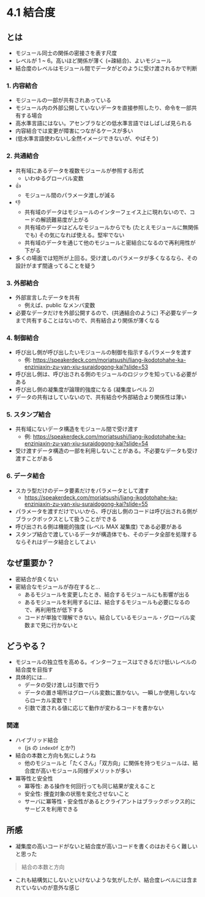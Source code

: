 # 4.1 結合度

## とは

- モジュール同士の関係の密接さを表す尺度
- レベルが 1 ~ 6。高いほど関係が薄く (=疎結合)、よいモジュール
- 結合度のレベルはモジュール間でデータがどのように受け渡されるかで判断

### 1. 内容結合

- モジュールの一部が共有されあっている
- モジュール内の外部公開していないデータを直接参照したり、命令を一部共有する場合
- 高水準言語にはない。アセンブラなどの低水準言語ではしばしば見られる
- 内容結合では変更が障害につながるケースが多い
- (低水準言語使わないし全然イメージできないが、やばそう)

### 2. 共通結合

- 共有域にあるデータを複数モジュールが参照する形式
  - いわゆるグローバル変数
- 👍
  - モジュール間のパラメータ渡しが減る
- 👎
  - 共有域のデータはモジュールのインターフェイス上に現れないので、コードの解読難易度が上がる
  - 共有域のデータはどんなモジュールからでも (たとえモジュールに無関係でも) その気になれば使える。堅牢でない
  - 共有域のデータを通じて他のモジュールと密結合になるので再利用性が下がる
- 多くの場面では短所が上回る。受け渡しのパラメータが多くなるなら、その設計がまず間違ってることを疑う

### 3. 外部結合

- 外部宣言したデータを共有
  - 例えば、public なメンバ変数
- 必要なデータだけを外部公開するので、(共通結合のように) 不必要なデータまで共有することはないので、共有結合より関係が薄くなる

### 4. 制御結合

- 呼び出し側が呼び出したいモジュールの制御を指示するパラメータを渡す
  - 例: https://speakerdeck.com/moriatsushi/liang-ikodotohahe-ka-enziniaxin-zu-yan-xiu-suraidogong-kai?slide=53
- 呼び出し側は、呼び出される側のモジュールのロジックを知っている必要がある
- 呼び出し側の凝集度が論理的強度になる (凝集度レベル 2)
- データの共有はしていないので、共有結合や外部結合より関係性は薄い

### 5. スタンプ結合

- 共有域にないデータ構造をモジュール間で受け渡す
  - 例: https://speakerdeck.com/moriatsushi/liang-ikodotohahe-ka-enziniaxin-zu-yan-xiu-suraidogong-kai?slide=54
- 受け渡すデータ構造の一部を利用しないことがある。不必要なデータも受け渡すことがある

### 6. データ結合

- スカラ型だけのデータ要素だけをパラメータとして渡す
  - https://speakerdeck.com/moriatsushi/liang-ikodotohahe-ka-enziniaxin-zu-yan-xiu-suraidogong-kai?slide=55
- パラメータを渡すだけでいいから、呼び出し側のコードは呼び出される側がブラックボックスとして扱うことができる
- 呼び出される側は機能的強度 (レベル MAX 凝集度) である必要がある
- スタンプ結合で渡しているデータが構造体でも、そのデータ全部を処理するならそれはデータ結合としてよい

## なぜ重要か？

- 密結合が良くない
- 密結合なモジュールが存在すると...
  - あるモジュールを変更したとき、結合するモジュールにも影響が出る
  - あるモジュールを利用するには、結合するモジュールも必要になるので、再利用性が低下する
  - コードが単独で理解できない。結合しているモジュール・グローバル変数まで見に行かないと

## どうやる？

- モジュールの独立性を高める。インターフェースはできるだけ低いレベルの結合度を目指す
- 具体的には...
  - データの受け渡しは引数で行う
  - データの置き場所はグローバル変数に置かない。一瞬しか使用しないならローカル変数で！
  - 引数で渡される値に応じて動作が変わるコードを書かない

### 関連

- ハイブリッド結合
  - (js の `indexOf` とか?)
- 結合の本数と方向も気にしようね
  - 他のモジュールと「たくさん」「双方向」に関係を持つモジュールは、結合度が高いモジュール同様デメリットが多い
- 冪等性と安全性
  - 冪等性: ある操作を何回行っても同じ結果が変えること
  - 安全性: 捜査対象の状態を変化させないこと
  - サーバに冪等性・安全性があるとクライアントはブラックボックス的にサービスを利用できる

## 所感

- 凝集度の高いコードがないと結合度が高いコードを書くのはおそらく難しいと思った

> 結合の本数と方向

- これも結構気にしないといけないような気がしたが、結合度レベルには含まれていないのが意外な感じ
